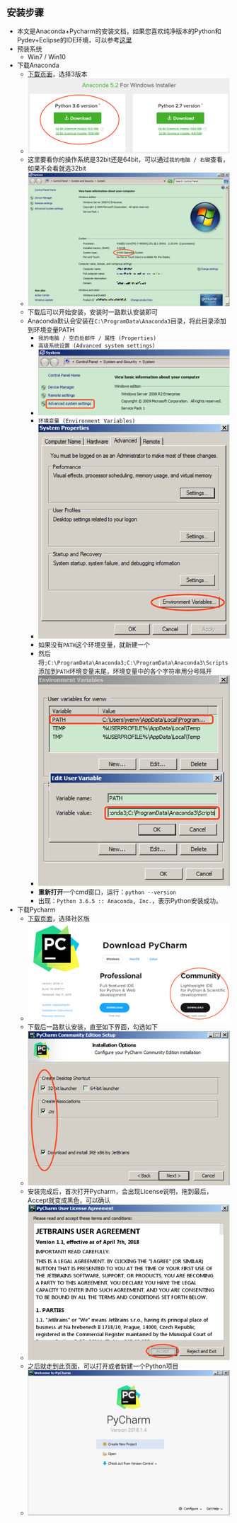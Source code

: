 ## 安装步骤
- 本文是Anaconda+Pycharm的安装文档，如果您喜欢纯净版本的Python和Pydev+Eclipse的IDE环境，可以参考[这里](https://github.com/wu-wenxiang/Training-Python-Public/blob/master/doc/Python-Dev-Env.md) 
- 预装系统
	- Win7 / Win10
- 下载Anaconda
	- [下载页面](https://www.anaconda.com/download/#windows)，选择3版本
	- ![Anaconda-Download.png](https://raw.githubusercontent.com/wu-wenxiang/Media-WebLink/master/qiniu/bec937bdec704aee995f610566dcebb0-Anaconda-Download.png)
	- 这里要看你的操作系统是32bit还是64bit，可以通过`我的电脑 / 右键`查看，如果不会看就选32bit
	- ![OS-Arch.png](https://raw.githubusercontent.com/wu-wenxiang/Media-WebLink/master/qiniu/bec937bdec704aee995f610566dcebb0-OS-Arch.png)
	- 下载后可以开始安装，安装时一路默认安装即可
	- Anaconda默认会安装在`C:\ProgramData\Anaconda3`目录，将此目录添加到环境变量PATH
		- `我的电脑 / 空白处邮件 / 属性 (Properties)`
		- `高级系统设置 (Advanced system settings)`
		- ![OS-Settings.png](https://raw.githubusercontent.com/wu-wenxiang/Media-WebLink/master/qiniu/bec937bdec704aee995f610566dcebb0-OS-Settings.png) 
		- `环境变量 (Environment Variables)`
		- ![OS-Environment.png](https://raw.githubusercontent.com/wu-wenxiang/Media-WebLink/master/qiniu/bec937bdec704aee995f610566dcebb0-OS-Environment.png)
		- 如果没有`PATH`这个环境变量，就新建一个
		- 然后将`;C:\ProgramData\Anaconda3;C:\ProgramData\Anaconda3\Scripts`添加到`PATH`环境变量末尾，环境变量中的各个字符串用分号隔开
		- ![OS-Env-Var.png](https://raw.githubusercontent.com/wu-wenxiang/Media-WebLink/master/qiniu/bec937bdec704aee995f610566dcebb0-OS-Env-Var.png)
		- **重新打开**一个cmd窗口，运行：`python --version`
		- 出现：`Python 3.6.5 :: Anaconda, Inc.`，表示Python安装成功。
- 下载Pycharm
	- [下载页面](https://www.jetbrains.com/pycharm/download/#section=windows)，选择社区版
	- ![Pycharm-Download.png](https://raw.githubusercontent.com/wu-wenxiang/Media-WebLink/master/qiniu/bec937bdec704aee995f610566dcebb0-Pycharm-Download.png)
	- 下载后一路默认安装，直至如下界面，勾选如下
	- ![Pycharm-Installation.png](https://raw.githubusercontent.com/wu-wenxiang/Media-WebLink/master/qiniu/bec937bdec704aee995f610566dcebb0-Pycharm-Installation.png)
	- 安装完成后，首次打开Pycharm，会出现License说明，拖到最后，Accept就变成黑色，可以确认
	- ![Pycharm-License.png](https://raw.githubusercontent.com/wu-wenxiang/Media-WebLink/master/qiniu/bec937bdec704aee995f610566dcebb0-Pycharm-License.png)
	- 之后就走到此页面，可以打开或者新建一个Python项目
	- ![Pycharm-Create.png](https://raw.githubusercontent.com/wu-wenxiang/Media-WebLink/master/qiniu/bec937bdec704aee995f610566dcebb0-Pycharm-CreateProject.png)